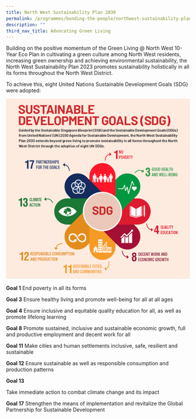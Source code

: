 ```yaml
---
title: North West Sustainability Plan 2030
permalink: /programmes/bonding-the-people/northwest-sustainability-plan2030/
description: ""
third_nav_title: Advocating Green Living
---
```

Building on the positive momentum of the Green Living @ North West 10-Year Eco Plan in cultivating a green culture among North West residents, increasing green ownership and achieving environmental sustainability, the North West Sustainability Plan 2023 promotes sustainability holistically in all its forms throughout the North West District. 

To achieve this, eight United Nations Sustainable Development Goals (SDG) were adopted:

![](/images/Programmes/Green%20Living/picture3.png)

**Goal 1** End poverty in all its forms

**Goal 3** Ensure healthy living and promote well-being for all at all ages

**Goal 4** Ensure inclusive and equitable quality education for all, as well as promote lifelong learning

**Goal 8** Promote sustained, inclusive and sustainable economic growth, full and productive employment and decent work for all

**Goal 11** Make cities and human settlements inclusive, safe, resilient and sustainable

**Goal 12** Ensure sustainable as well as responsible consumption and production patterns

**Goal 13**

Take immediate action to combat climate change and its impact

**Goal 17** Strengthen the means of implementation and revitalize the Global Partnership for Sustainable Development